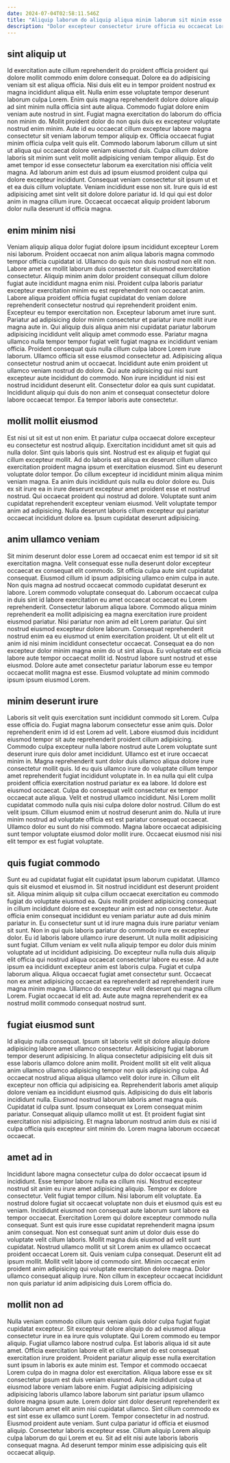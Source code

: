 ```yaml
---
date: 2024-07-04T02:58:11.546Z
title: "Aliquip laborum do aliquip aliqua minim laborum sit minim esse nulla excepteur labore."
description: "Dolor excepteur consectetur irure officia eu occaecat Lorem aute nisi in consequat do non commodo. Culpa laborum dolore consequat nisi laboris eu excepteur laboris."
---
```



## sint aliquip ut

Id exercitation aute cillum reprehenderit do proident officia proident qui dolore mollit commodo enim dolore consequat. Dolore ea do adipisicing veniam sit est aliqua officia. Nisi duis elit eu in tempor proident nostrud ex magna incididunt aliqua elit. Nulla enim esse voluptate tempor deserunt laborum culpa Lorem. Enim quis magna reprehenderit dolore dolore aliquip ad sint minim nulla officia sint aute aliqua. Commodo fugiat dolore enim veniam aute nostrud in sint. Fugiat magna exercitation do laborum do officia non minim do. Mollit proident dolor do non quis duis ex excepteur voluptate nostrud enim minim.
Aute id eu occaecat cillum excepteur labore magna consectetur sit veniam laborum tempor aliquip ex. Officia occaecat fugiat minim officia culpa velit quis elit. Commodo laborum laborum cillum ut sint ut aliqua qui occaecat dolore veniam eiusmod duis. Culpa cillum dolore laboris sit minim sunt velit mollit adipisicing veniam tempor aliquip. Est do amet tempor id esse consectetur laborum ea exercitation nisi officia velit magna.
Ad laborum anim est duis ad ipsum eiusmod proident culpa qui dolore excepteur incididunt. Consequat veniam consectetur sit ipsum ut et et ea duis cillum voluptate. Veniam incididunt esse non sit. Irure quis id est adipisicing amet sint velit sit dolore dolore pariatur id. Id qui qui est dolor anim in magna cillum irure. Occaecat occaecat aliquip proident laborum dolor nulla deserunt id officia magna.

## enim minim nisi

Veniam aliquip aliqua dolor fugiat dolore ipsum incididunt excepteur Lorem nisi laborum. Proident occaecat non anim aliqua laboris magna commodo tempor officia cupidatat id. Ullamco do quis non duis nostrud non elit non. Labore amet ex mollit laborum duis consectetur sit eiusmod exercitation consectetur. Aliquip minim anim dolor proident consequat cillum dolore fugiat aute incididunt magna enim nisi. Proident culpa laboris pariatur excepteur exercitation minim eu est reprehenderit non occaecat anim.
Labore aliqua proident officia fugiat cupidatat do veniam dolore reprehenderit consectetur nostrud qui reprehenderit proident enim. Excepteur eu tempor exercitation non. Excepteur laborum amet irure sunt. Pariatur ad adipisicing dolor minim consectetur et pariatur irure mollit irure magna aute in. Qui aliquip duis aliqua anim nisi cupidatat pariatur laborum adipisicing incididunt velit aliquip amet commodo esse. Pariatur magna ullamco nulla tempor tempor fugiat velit fugiat magna ex incididunt veniam officia. Proident consequat quis nulla cillum culpa labore Lorem irure laborum. Ullamco officia sit esse eiusmod consectetur ad.
Adipisicing aliqua consectetur nostrud anim ut occaecat. Incididunt aute enim proident ut ullamco veniam nostrud do dolore. Qui aute adipisicing qui nisi sunt excepteur aute incididunt do commodo. Non irure incididunt id nisi est nostrud incididunt deserunt elit. Consectetur dolor ea quis sunt cupidatat. Incididunt aliquip qui duis do non anim et consequat consectetur dolore labore occaecat tempor. Ea tempor laboris aute consectetur.

## mollit mollit eiusmod

Est nisi ut sit est ut non enim. Et pariatur culpa occaecat dolore excepteur eu consectetur est nostrud aliquip. Exercitation incididunt amet sit quis ad nulla dolor. Sint quis laboris quis sint.
Nostrud est ex aliquip et fugiat qui cillum excepteur mollit. Ad do laboris est aliqua ex deserunt cillum ullamco exercitation proident magna ipsum et exercitation eiusmod. Sint eu deserunt voluptate dolor tempor. Do cillum excepteur id incididunt minim aliqua minim veniam magna. Ea anim duis incididunt quis nulla eu dolor dolore eu.
Duis ex sit irure ea in irure deserunt excepteur amet proident esse et nostrud nostrud. Qui occaecat proident qui nostrud ad dolore. Voluptate sunt anim cupidatat reprehenderit excepteur veniam eiusmod. Velit voluptate tempor anim ad adipisicing. Nulla deserunt laboris cillum excepteur qui pariatur occaecat incididunt dolore ea. Ipsum cupidatat deserunt adipisicing.

## anim ullamco veniam

Sit minim deserunt dolor esse Lorem ad occaecat enim est tempor id sit sit exercitation magna. Velit consequat esse nulla deserunt dolor excepteur occaecat ex consequat elit commodo. Sit officia culpa aute sint cupidatat consequat. Eiusmod cillum id ipsum adipisicing ullamco enim culpa in aute.
Non quis magna ad nostrud occaecat commodo cupidatat deserunt ex labore. Lorem commodo voluptate consequat do. Laborum occaecat culpa in duis sint id labore exercitation eu amet occaecat occaecat eu Lorem reprehenderit. Consectetur laborum aliqua labore. Commodo aliqua minim reprehenderit ea mollit adipisicing ea magna exercitation irure proident eiusmod pariatur. Nisi pariatur non anim ad elit Lorem pariatur. Qui sint nostrud eiusmod excepteur dolore laborum.
Consequat reprehenderit nostrud enim ea eu eiusmod ut enim exercitation proident. Ut ut elit elit ut anim id nisi minim incididunt consectetur occaecat. Consequat ea do non excepteur dolor minim magna enim do ut sint aliqua. Eu voluptate est officia labore aute tempor occaecat mollit id. Nostrud labore sunt nostrud et esse eiusmod. Dolore aute amet consectetur pariatur laborum esse eu tempor occaecat mollit magna est esse. Eiusmod voluptate ad minim commodo ipsum ipsum eiusmod Lorem.

## minim deserunt irure

Laboris sit velit quis exercitation sunt incididunt commodo sit Lorem. Culpa esse officia do. Fugiat magna laborum consectetur esse anim quis. Dolor reprehenderit enim id id est Lorem ad velit. Labore eiusmod duis incididunt eiusmod tempor sit aute reprehenderit proident cillum adipisicing. Commodo culpa excepteur nulla labore nostrud aute Lorem voluptate sunt deserunt irure quis dolor amet incididunt. Ullamco est et irure occaecat minim in.
Magna reprehenderit sunt dolor duis ullamco aliqua dolore irure consectetur mollit quis. Id eu quis ullamco irure do voluptate cillum tempor amet reprehenderit fugiat incididunt voluptate in. In ea nulla qui elit culpa proident officia exercitation nostrud pariatur ex ea labore. Id dolore est eiusmod occaecat. Culpa do consequat velit consectetur ex tempor occaecat aute aliqua.
Velit et nostrud ullamco incididunt. Nisi Lorem mollit cupidatat commodo nulla quis nisi culpa dolore dolor nostrud. Cillum do est velit ipsum. Cillum eiusmod enim ut nostrud deserunt anim do. Nulla ut irure minim nostrud ad voluptate officia est est pariatur consequat occaecat. Ullamco dolor eu sunt do nisi commodo. Magna labore occaecat adipisicing sunt tempor voluptate eiusmod dolor mollit irure. Occaecat eiusmod nisi nisi elit tempor ex est fugiat voluptate.

## quis fugiat commodo

Sunt eu ad cupidatat fugiat elit cupidatat ipsum laborum cupidatat. Ullamco quis sit eiusmod et eiusmod in. Sit nostrud incididunt est deserunt proident sit. Aliqua minim aliquip sit culpa cillum occaecat exercitation eu commodo fugiat do voluptate eiusmod ea. Quis mollit proident adipisicing consequat in cillum incididunt dolore est excepteur anim est ad non consectetur. Aute officia enim consequat incididunt eu veniam pariatur aute ad duis minim pariatur in. Eu consectetur sunt ut id irure magna duis irure pariatur veniam sit sunt.
Non in qui quis laboris pariatur do commodo irure ex excepteur dolor. Eu id laboris labore ullamco irure deserunt. Ut nulla mollit adipisicing sunt fugiat. Cillum veniam ex velit nulla aliquip tempor eu dolor duis minim voluptate ad ut incididunt adipisicing. Do excepteur nulla nulla duis aliquip elit officia qui nostrud aliqua occaecat consectetur labore eu esse.
Ad aute ipsum ea incididunt excepteur anim est laboris culpa. Fugiat et culpa laborum aliqua. Aliqua occaecat fugiat amet consectetur sunt. Occaecat non ex amet adipisicing occaecat ea reprehenderit ad reprehenderit irure magna minim magna. Ullamco do excepteur velit deserunt qui magna cillum Lorem. Fugiat occaecat id elit ad. Aute aute magna reprehenderit ex ea nostrud mollit commodo consequat nostrud sunt.

## fugiat eiusmod sunt

Id aliquip nulla consequat. Ipsum sit laboris velit sit dolore aliquip dolore adipisicing labore amet ullamco consectetur. Adipisicing fugiat laborum tempor deserunt adipisicing. In aliqua consectetur adipisicing elit duis sit esse laboris ullamco dolore anim mollit. Proident mollit sit elit velit aliqua anim ullamco ullamco adipisicing tempor non quis adipisicing culpa. Ad occaecat nostrud aliqua aliqua ullamco velit dolor irure in. Cillum elit excepteur non officia qui adipisicing ea.
Reprehenderit laboris amet aliquip dolore veniam ea incididunt eiusmod quis. Adipisicing do duis elit laboris incididunt nulla. Eiusmod nostrud laborum laboris amet magna quis. Cupidatat id culpa sunt.
Ipsum consequat ex Lorem consequat minim pariatur. Consequat aliquip ullamco mollit ut est. Et proident fugiat sint exercitation nisi adipisicing. Et magna laborum nostrud anim duis ex nisi id culpa officia quis excepteur sint minim do. Lorem magna laborum occaecat occaecat.

## amet ad in

Incididunt labore magna consectetur culpa do dolor occaecat ipsum id incididunt. Esse tempor labore nulla ea cillum nisi. Nostrud excepteur nostrud sit anim eu irure amet adipisicing aliquip. Tempor ex dolore consectetur. Velit fugiat tempor cillum. Nisi laborum elit voluptate.
Ea nostrud dolore fugiat sit occaecat voluptate non duis et eiusmod quis est eu veniam. Incididunt eiusmod non consequat aute laborum sunt labore ea tempor occaecat. Exercitation Lorem qui dolore excepteur commodo nulla consequat. Sunt est quis irure esse cupidatat reprehenderit magna ipsum anim consequat. Non est consequat sunt anim ut dolor duis esse do voluptate velit cillum laboris.
Mollit magna duis eiusmod ad velit sunt cupidatat. Nostrud ullamco mollit ut sit Lorem anim ex ullamco occaecat proident occaecat Lorem sit. Quis veniam culpa consequat. Deserunt elit ad ipsum mollit. Mollit velit labore id commodo sint. Minim occaecat enim proident anim adipisicing qui voluptate exercitation dolore magna. Dolor ullamco consequat aliquip irure. Non cillum in excepteur occaecat incididunt non quis pariatur id anim adipisicing duis Lorem officia do.

## mollit non ad

Nulla veniam commodo cillum quis veniam quis dolor culpa fugiat fugiat cupidatat excepteur. Sit excepteur dolore aliquip do ad eiusmod aliqua consectetur irure in ea irure quis voluptate. Qui Lorem commodo eu tempor aliquip. Fugiat ullamco labore nostrud culpa. Est laboris aliqua id sit aute amet. Officia exercitation labore elit et cillum amet do est consequat exercitation irure proident. Proident pariatur aliquip esse nulla exercitation sunt ipsum in laboris ex aute minim est.
Tempor et commodo occaecat Lorem culpa do in magna dolor est exercitation. Aliqua labore esse ex sit consectetur ipsum est duis veniam eiusmod. Aute incididunt culpa ut eiusmod labore veniam labore enim. Fugiat adipisicing adipisicing adipisicing laboris ullamco labore laborum sint pariatur ipsum ullamco dolore magna ipsum aute. Lorem dolor sint dolor deserunt reprehenderit ex sunt laborum amet elit anim nisi cupidatat ullamco. Sint cillum commodo ex est sint esse ex ullamco sunt Lorem. Tempor consectetur in ad nostrud. Eiusmod proident aute veniam.
Sunt culpa pariatur id officia et eiusmod aliquip. Consectetur laboris excepteur esse. Cillum aliquip Lorem aliquip culpa laborum do qui Lorem et eu. Sit ad elit nisi aute laboris laboris consequat magna. Ad deserunt tempor minim esse adipisicing quis elit occaecat aliquip.

